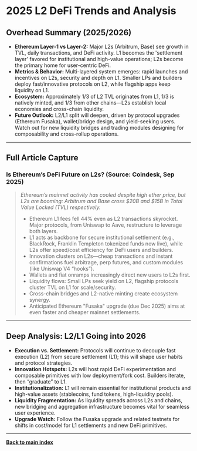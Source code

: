 # 2025 L2 DeFi Trends and Analysis

## Overhead Summary (2025/2026)

- **Ethereum Layer-1 vs Layer-2:** Major L2s (Arbitrum, Base) see growth in TVL, daily transactions, and DeFi activity. L1 becomes the 'settlement layer' favored for institutional and high-value operations; L2s become the primary home for user-centric DeFi.
- **Metrics & Behavior:** Multi-layered system emerges: rapid launches and incentives on L2s, security and depth on L1. Smaller LPs and builders deploy fast/innovative protocols on L2, while flagship apps keep liquidity on L1.
- **Ecosystem:** Approximately 1/3 of L2 TVL originates from L1, 1/3 is natively minted, and 1/3 from other chains—L2s establish local economies and cross-chain liquidity.
- **Future Outlook:** L2/L1 split will deepen, driven by protocol upgrades (Ethereum Fusaka), wallet/bridge design, and yield-seeking users. Watch out for new liquidity bridges and trading modules designing for composability and cross-rollup operations.

---

## Full Article Capture

### Is Ethereum’s DeFi Future on L2s? (Source: Coindesk, Sep 2025)

> *Ethereum’s mainnet activity has cooled despite high ether price, but L2s are booming: Arbitrum and Base cross $20B and $15B in Total Value Locked (TVL) respectively.*
>
> - Ethereum L1 fees fell 44% even as L2 transactions skyrocket. Major protocols, from Uniswap to Aave, restructure to leverage both layers.
> - L1 acts as backbone for secure institutional settlement (e.g., BlackRock, Franklin Templeton tokenized funds now live), while L2s offer speed/cost efficiency for DeFi users and builders.
> - Innovation clusters on L2s—cheap transactions and instant confirmations fuel arbitrage, perp futures, and custom modules (like Uniswap V4 “hooks”).
> - Wallets and fiat onramps increasingly direct new users to L2s first.
> - Liquidity flows: Small LPs seek yield on L2, flagship protocols cluster TVL on L1 for scale/security.
> - Cross-chain bridges and L2-native minting create ecosystem synergy.
> - Anticipated Ethereum "Fusaka" upgrade (due Dec 2025) aims at even faster and cheaper mainnet settlements.

---

## Deep Analysis: L2/L1 Going into 2026

- **Execution vs. Settlement:** Protocols will continue to decouple fast execution (L2) from secure settlement (L1); this will shape user habits and protocol strategies.
- **Innovation Hotspots:** L2s will host rapid DeFi experimentation and composable primitives with low deployment/fork cost. Builders iterate, then “graduate” to L1.
- **Institutionalization:** L1 will remain essential for institutional products and high-value assets (stablecoins, fund tokens, high-liquidity pools).
- **Liquidity Fragmentation:** As liquidity spreads across L2s and chains, new bridging and aggregation infrastructure becomes vital for seamless user experience.
- **Upgrade Watch:** Follow the Fusaka upgrade and related testnets for shifts in cost/model for L1 settlements and new DeFi primitives.

---

**[Back to main index](../README.md)**
